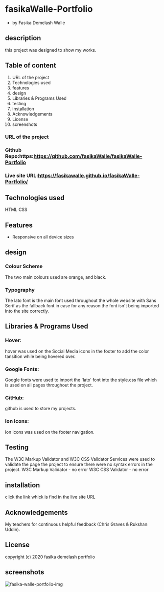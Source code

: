 # fasikaWalle-Portfolio

- by Fasika Demelash Walle

## description

this project was designed to show my works.

## Table of content

1. URL of the project
2. Technologies used
3. features
4. design
5. Libraries & Programs Used
6. testing
7. installation
8. Acknowledgements
9. License
10. screenshots

### URL of the project

### Github Repo:https:https://github.com/fasikaWalle/fasikaWalle-Portfolio

### Live site URL:https://fasikawalle.github.io/fasikaWalle-Portfolio/

## Technologies used

HTML
CSS

## Features

- Responsive on all device sizes

## design

### Colour Scheme

The two main colours used are orange, and black.

### Typography

The lato font is the main font used throughout the whole website with Sans Serif as the fallback font in case for any reason the font isn't being imported into the site correctly.

## Libraries & Programs Used

### Hover:

hover was used on the Social Media icons in the footer to add the color tansition while being hovered over.

### Google Fonts:

Google fonts were used to import the 'lato' font into the style.css file which is used on all pages throughout the project.

### GitHub:

github is used to store my projects.

### Ion Icons:

ion icons was used on the footer navigation.

## Testing

The W3C Markup Validator and W3C CSS Validator Services were used to validate the page the project to ensure there were no syntax errors in the project.
W3C Markup Validator - no error
W3C CSS Validator - no error

## installation

click the link whick is find in the live site URL

## Acknowledgements

My teachers for continuous helpful feedback (Chris Graves & Rukshan Uddin).

## License

copyright (c) 2020 fasika demelash portfolio

## screenshots
![fasika-walle-portfolio-img](https://user-images.githubusercontent.com/73629983/101998980-c9e9b200-3c9d-11eb-809d-409c3b4c8d2a.png)




